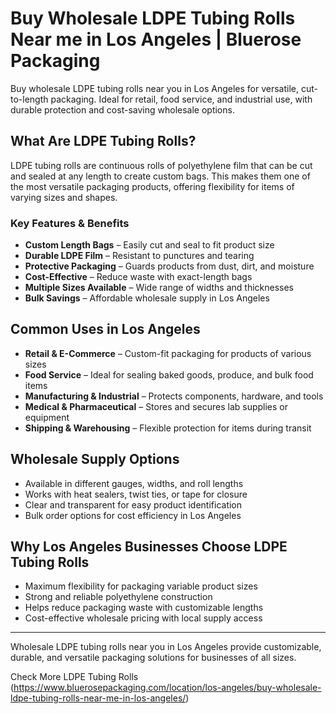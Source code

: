 # Buy Wholesale LDPE Tubing Rolls Near me in Los Angeles | Bluerose Packaging

Buy wholesale LDPE tubing rolls near you in Los Angeles for versatile, cut-to-length packaging. Ideal for retail, food service, and industrial use, with durable protection and cost-saving wholesale options.

## What Are LDPE Tubing Rolls?

LDPE tubing rolls are continuous rolls of polyethylene film that can be cut and sealed at any length to create custom bags. This makes them one of the most versatile packaging products, offering flexibility for items of varying sizes and shapes.  

### Key Features & Benefits

- **Custom Length Bags** – Easily cut and seal to fit product size  
- **Durable LDPE Film** – Resistant to punctures and tearing  
- **Protective Packaging** – Guards products from dust, dirt, and moisture  
- **Cost-Effective** – Reduce waste with exact-length bags  
- **Multiple Sizes Available** – Wide range of widths and thicknesses  
- **Bulk Savings** – Affordable wholesale supply in Los Angeles  

## Common Uses in Los Angeles

- **Retail & E-Commerce** – Custom-fit packaging for products of various sizes  
- **Food Service** – Ideal for sealing baked goods, produce, and bulk food items  
- **Manufacturing & Industrial** – Protects components, hardware, and tools  
- **Medical & Pharmaceutical** – Stores and secures lab supplies or equipment  
- **Shipping & Warehousing** – Flexible protection for items during transit  

## Wholesale Supply Options

- Available in different gauges, widths, and roll lengths  
- Works with heat sealers, twist ties, or tape for closure  
- Clear and transparent for easy product identification  
- Bulk order options for cost efficiency in Los Angeles  

## Why Los Angeles Businesses Choose LDPE Tubing Rolls

- Maximum flexibility for packaging variable product sizes  
- Strong and reliable polyethylene construction  
- Helps reduce packaging waste with customizable lengths  
- Cost-effective wholesale pricing with local supply access  

---
Wholesale LDPE tubing rolls near you in Los Angeles provide customizable, durable, and versatile packaging solutions for businesses of all sizes.  

Check More LDPE Tubing Rolls (https://www.bluerosepackaging.com/location/los-angeles/buy-wholesale-ldpe-tubing-rolls-near-me-in-los-angeles/)

